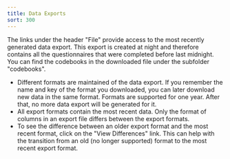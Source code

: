 ```yaml
---
title: Data Exports
sort: 300
---
```


The links under the header "File" provide access to the most recently generated data export. This export is created at night and therefore contains all the questionnaires that were completed before last midnight. You can find the codebooks in the downloaded file under the subfolder "codebooks".

<screenshot src="/screenshots/dataexport.png" />

<ul class="hints">
  <li>Different formats are maintained of the data export. If you remember the name and key of the format you downloaded, you can later download new data in the same format. Formats are supported for one year. After that, no more data export will be generated for it.</li>
  <li>All export formats contain the most recent data. Only the format of columns in an export file differs between the export formats.</li>
  <li>To see the difference between an older export format and the most recent format, click on the "View Differences" link. This can help with the transition from an old (no longer supported) format to the most recent export format.</li>
</ul>
